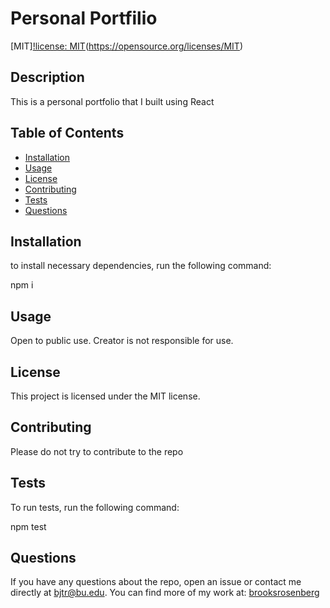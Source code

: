 

  # Personal Portfilio
  
  [MIT][!license: MIT](https://img.shields.io/badge/License-MIT-yellow.svg)(https://opensource.org/licenses/MIT)
  
 ##  Description
 This is a personal portfolio that I built using React
 
 ## Table of Contents 
 
 - [Installation](#Installation)
 - [Usage](#Usage)
 - [License](#License)
 - [Contributing](#Contributing)
 - [Tests](#Tests)
 - [Questions](#Questions)
 
 
 ## Installation 
 to install necessary dependencies, run the following command:
 
 npm i
 
 
 ## Usage 
 Open to public use. Creator is not responsible for use.
 
 
 ## License
 This project is licensed under the MIT license.
 
 
 ## Contributing
 Please do not try to contribute to the repo
 
 
 ## Tests
 To run tests, run the following command:
 
 npm test
 
 ## Questions
 If you have any questions about the repo, open an issue or contact me directly at [bjtr@bu.edu](mailto:bjtr@bu.edu). You can find more of my work at: [brooksrosenberg](https://github.com/brooksrosenberg) 